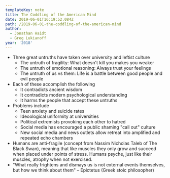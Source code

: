 ```yaml
---
templateKey: note
title: The Coddling of the American Mind
date: 2019-06-01T16:19:52.084Z
path: /2019-06-01-the-coddling-of-the-american-mind
author:
  - Jonathan Haidt
  - Greg Lukianoff
year: '2018'
---
```

- Three great untruths have taken over university and leftist culture
  - The untruth of fragility: What doesn't kill you makes you weaker
  - The untruth of emotional reasoning: Always trust your feelings
  - The untruth of us vs them: Life is a battle between good people and evil people
- Each of these accomplish the following
  - It contradicts ancient wisdom
  - It contradicts modern psychological understanding
  - It harms the people that accept these untruths
- Problems include
  - Teen anxiety and suicide rates
  - Ideoological uniformity at universities
  - Political extremists provoking each other to hatred
  - Social media has encouraged a public shaming "call out" culture
  - New social media and news outlets allow retreat into amplified and repeated echo chambers
- Humans are anti-fragile (concept from Nassim Nicholas Taleb of The Black Swan), meaning that like muscles they only grow and succeed when placed under points of stress. Humans psyche, just like their muscles, atrophy when not exercised.
- "What really frightens and dismays us is not external events themselves, but how we think about them" – Epictetus (Greek stoic philosopher)
